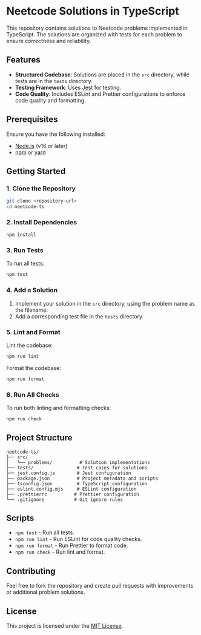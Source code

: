 # Neetcode Solutions in TypeScript

This repository contains solutions to Neetcode problems implemented in TypeScript. The solutions are organized with tests for each problem to ensure correctness and reliability.

## Features

- **Structured Codebase**: Solutions are placed in the `src` directory, while tests are in the `tests` directory.
- **Testing Framework**: Uses [Jest](https://jestjs.io/) for testing.
- **Code Quality**: Includes ESLint and Prettier configurations to enforce code quality and formatting.

## Prerequisites

Ensure you have the following installed:

- [Node.js](https://nodejs.org/) (v16 or later)
- [npm](https://www.npmjs.com/) or [yarn](https://yarnpkg.com/)

## Getting Started

### 1. Clone the Repository

```bash
git clone <repository-url>
cd neetcode-ts
```

### 2. Install Dependencies

```bash
npm install
```

### 3. Run Tests

To run all tests:

```bash
npm test
```

### 4. Add a Solution

1. Implement your solution in the `src` directory, using the problem name as the filename.
2. Add a corresponding test file in the `tests` directory.

### 5. Lint and Format

Lint the codebase:

```bash
npm run lint
```

Format the codebase:

```bash
npm run format
```

### 6. Run All Checks

To run both linting and formatting checks:

```bash
npm run check
```

## Project Structure

```
neetcode-ts/
├── src/
│   └── problems/          # Solution implementations
├── tests/                # Test cases for solutions
├── jest.config.js        # Jest configuration
├── package.json          # Project metadata and scripts
├── tsconfig.json         # TypeScript configuration
├── eslint.config.mjs     # ESLint configuration
├── .prettierrc          # Prettier configuration
└── .gitignore           # Git ignore rules
```

## Scripts

- `npm test` - Run all tests.
- `npm run lint` - Run ESLint for code quality checks.
- `npm run format` - Run Prettier to format code.
- `npm run check` - Run lint and format.

## Contributing

Feel free to fork the repository and create pull requests with improvements or additional problem solutions.

## License

This project is licensed under the [MIT License](LICENSE).
